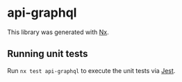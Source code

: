 # api-graphql

This library was generated with [Nx](https://nx.dev).

## Running unit tests

Run `nx test api-graphql` to execute the unit tests via
[Jest](https://jestjs.io).
